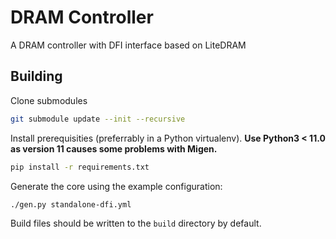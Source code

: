 # DRAM Controller

A DRAM controller with DFI interface based on LiteDRAM

## Building

Clone submodules
```bash
git submodule update --init --recursive
```

Install prerequisities (preferrably in a Python virtualenv). **Use Python3 < 11.0 as version 11 causes some problems with Migen.**
```bash
pip install -r requirements.txt
```

Generate the core using the example configuration:
```bash
./gen.py standalone-dfi.yml
```

Build files should be written to the `build` directory by default.
